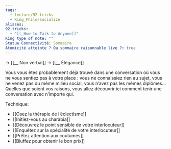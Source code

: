 ```yaml
---
tags:
  - lecture/92-tricks
  - King_Philo/socialize
aliases:
92 tricks:
  - "[[_How to Talk to Anyone]]"
King type of note: ""
Statue Connectivité: Sommaire
Atomicité atteinte ? Ou sommaire raisonnable live ?: true
---
```

-> [[__ Non verbal]]
-> [[__ Élégance]]

Vous vous êtes probablement déjà trouvé dans une conversation où vous ne vous sentiez pas à votre place : vous ne connaissiez rien au sujet, vous ne venez pas du même milieu social, vous n’avez pas les mêmes diplômes… Quelles que soient vos raisons, vous allez découvrir ici comment tenir une conversation avec n’importe qui.

Technique:
- [[Osez la thérapie de l’éclectisme]]
- [[Initiez-vous au charabia]]
- [[Découvrez le point sensible de votre interlocuteur]]
- [[Enquêtez sur la spécialité de votre interlocuteur]]
- [[Prêtez attention aux coutumes]]
- [[Bluffez pour obtenir le bon prix]]